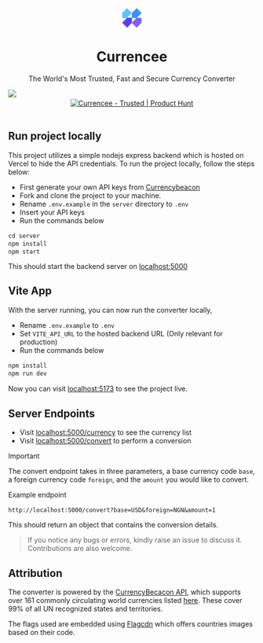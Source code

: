 <div align="center">
<a href="https://curencee.pro"><img src="public/logo.png" alt="logo" width="40px"></a>  
</div>

<div align="center">
<h1>Currencee</h1>
<p>The World's Most Trusted, Fast and Secure Currency Converter</p> 
</div>

<img src="https://res.cloudinary.com/victoreke/image/upload/v1722546085/currencee/cover.png">

<br />
<div align="center">
<a href="https://www.producthunt.com/posts/currencee?utm_source=badge-featured&utm_medium=badge&utm_souce=badge-currencee" target="_blank"><img src="https://api.producthunt.com/widgets/embed-image/v1/featured.svg?post_id=351079&theme=light" alt="Currencee - Trusted | Product Hunt" style="width: 190px; height: 54px;" width="250" height="54" /></a>
</div><br>

## Run project locally

This project utilizes a simple nodejs express backend which is hosted on Vercel to hide the API credentials. To run the project locally, follow the steps below:

- First generate your own API keys from [Currencybeacon](https://currencybeacon.com?ref=https://currencee.pro)
- Fork and clone the project to your machine.
- Rename `.env.example` in the `server` directory to `.env`
- Insert your API keys
- Run the commands below

```
cd server
npm install
npm start
```

This should start the backend server on [localhost:5000](http://localhost:5000)

## Vite App

With the server running, you can now run the converter locally,

- Rename `.env.example` to `.env`
- Set `VITE_API_URL` to the hosted backend URL (Only relevant for production)
- Run the commands below

```sh
npm install
npm run dev
```

Now you can visit [localhost:5173](http://localhost:5173) to see the project live.

## Server Endpoints

- Visit [localhost:5000/currency](http://localhost:5000/currency) to see the currency list
- Visit [localhost:5000/convert](http://localhost:5000/convert) to perform a conversion

> [!IMPORTANT]
> The convert endpoint takes in three parameters, a base currency code `base`, a foreign currency code `foreign`, and the `amount` you would like to convert.

Example endpoint

```
http://localhost:5000/convert?base=USD&foreign=NGN&amount=1
```

This should return an object that contains the conversion details.

> If you notice any bugs or errors, kindly raise an issue to discuss it. Contributions are also welcome.

## Attribution

The converter is powered by the [CurrencyBecacon API](https://currencybeacon.com), which supports over 161 commonly circulating world currencies listed [here](https://currencybeacon.com/supported-currencies). These cover 99% of all UN recognized states and territories.

The flags used are embedded using [Flagcdn](https://flagcdn.com/) which offers countries images based on their code.
